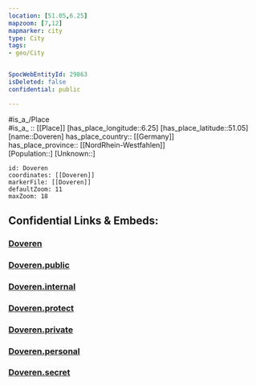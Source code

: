 ```yaml
---
location: [51.05,6.25] 
mapzoom: [7,12] 
mapmarker: city 
type: City
tags:
- geo/City


SpocWebEntityId: 29863
isDeleted: false
confidential: public

---
```

#is_a_/Place  
#is_a_ :: [[Place]] 
[has_place_longitude::6.25] 
[has_place_latitude::51.05] 
[name::Doveren] 
has_place_country:: [[Germany]]  
has_place_province:: [[NordRhein-Westfahlen]]  
[Population::] 
[Unknown::] 


```leaflet
id: Doveren
coordinates: [[Doveren]] 
markerFile: [[Doveren]] 
defaultZoom: 11 
maxZoom: 18
```


## Confidential Links & Embeds: 

### [Doveren](/_Standards/Earth/Continent/Europe/Europe~Central/Germany/Germany~West/Nordrhein-Westfalen/counties~NW/Heinsberg/cities~Heinsberg/Hückelhoven/Doveren.md) 

### [Doveren.public](/_public/Earth/Continent/Europe/Europe~Central/Germany/Germany~West/Nordrhein-Westfalen/counties~NW/Heinsberg/cities~Heinsberg/Hückelhoven/Doveren.public.md) 

### [Doveren.internal](/_internal/Earth/Continent/Europe/Europe~Central/Germany/Germany~West/Nordrhein-Westfalen/counties~NW/Heinsberg/cities~Heinsberg/Hückelhoven/Doveren.internal.md) 

### [Doveren.protect](/_protect/Earth/Continent/Europe/Europe~Central/Germany/Germany~West/Nordrhein-Westfalen/counties~NW/Heinsberg/cities~Heinsberg/Hückelhoven/Doveren.protect.md) 

### [Doveren.private](/_private/Earth/Continent/Europe/Europe~Central/Germany/Germany~West/Nordrhein-Westfalen/counties~NW/Heinsberg/cities~Heinsberg/Hückelhoven/Doveren.private.md) 

### [Doveren.personal](/_personal/Earth/Continent/Europe/Europe~Central/Germany/Germany~West/Nordrhein-Westfalen/counties~NW/Heinsberg/cities~Heinsberg/Hückelhoven/Doveren.personal.md) 

### [Doveren.secret](/_secret/Earth/Continent/Europe/Europe~Central/Germany/Germany~West/Nordrhein-Westfalen/counties~NW/Heinsberg/cities~Heinsberg/Hückelhoven/Doveren.secret.md)

